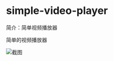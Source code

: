 # simple-video-player

简介：简单视频播放器

简单的视频播放器

![截图](https://unpkg.com/@icedesign/simple-video-player-block/screenshot.png)
